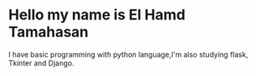 # Hello my name is El Hamd Tamahasan
I have basic programming with python language,I'm also studying flask, Tkinter and Django.
